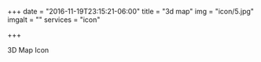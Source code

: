 +++
date = "2016-11-19T23:15:21-06:00"
title = "3d map"
img = "icon/5.jpg"
imgalt = ""
services = "icon"

+++

<div class="portfolio icon" data-cat="icon">
  <div class="portfolio-wrapper">						
    <img src="img/portfolios/icon/5.jpg" alt="" />
    <div class="label">
      <div class="label-text">
        <a class="text-title">3D Map</a>
        <span class="text-category">Icon</span>
      </div>
      <div class="label-bg"></div>
    </div>
  </div>
</div>
